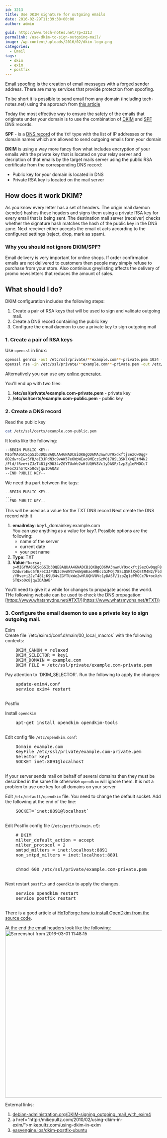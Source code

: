 ```yaml
---
id: 3213
title: Use DKIM signature for outgoing emails
date: 2016-02-29T11:39:38+00:00
author: admin

guid: http://www.tech-notes.net/?p=3213
permalink: /use-dkim-to-sign-outgoing-mail/
image: /wp-content/uploads/2016/02/dkim-logo.png
categories:
  - Email
tags:
  - dkim
  - exim
  - postfix
---
```

[Email spoofing](https://en.wikipedia.org/wiki/Email_spoofing) is the creation of email messages with a forged sender address. There are many services that provide protection from spoofing.

To be short it is possible to send email from any domain (including tech-notes.net) using the approach from [this article](/wordpress-contact-form/)

Today the most effective way to ensure the safety of the emails that originate under your domain is to use the combination of [DKIM](https://en.wikipedia.org/wiki/DomainKeys_Identified_Mail) and [SPF](https://en.wikipedia.org/wiki/Sender_Policy_Framework) DNS records.

**SPF** - is a [DNS record](https://en.wikipedia.org/wiki/Sender_Policy_Framework#Implementation) of the `TXT` type with the list of IP addresses or the domain names which are allowed to send outgoing emails form your domain

**DKIM** is using a way more fancy flow what includes encryption of your emails with the private key that is located on your relay server and decription of that emails by the target mails server using the public RSA certificate from the corresponding DNS record:
  * Public key for your domain is located in DNS
  * Private RSA key is located on the mail server

## How does it work DKIM?
As you know every letter has a set of headers. 
The origin mail daemon (sender) hashes these headers and signs them using a private RSA key for every email that is being sent. 
The destination mail server (receiver) checks whether the signature hash matches the hash of the public key in the DNS zone. Next receiver either accepts the email ot acts according to the configured settings (reject, drop, mark as spam).

### Why you should not ignore DKIM/SPF?
Email delivery is very important for online shops. If order confirmation emails are not delivered to customers then people may simply refuse to purchase from your store.
Also continious greylisting affects the delivery of promo newsletters that reduces the amount of sales.

## What should I do?
DKIM configuration includes the following steps:
1. Create a pair of RSA keys that will be used to sign and validate outgoing mail.
1. Create a DNS record containing the public key
1. Configure the email daemon to use a private key to sign outgoing mail

### 1. Create a pair of RSA keys
Use `openssl` in linux:

```bash
openssl genrsa -out /etc/ssl/private/**example.com**-private.pem 1024 -outform PEM  
openssl rsa -in /etc/ssl/private/**example.com**-private.pem -out /etc/ssl/certs/**example.com**-public.pem -pubout -outform PEM
```

Alternatively you can use any [online generator.](https://www.port25.com/support/domainkeysdkim-wizard/)

You'll end up with two files:
1. **/etc/ssl/private/example.com-private.pem** - private key
2. **/etc/ssl/certs/example.com-public.pem** - public key

### 2. Create a DNS record
Read the public key
```bash
cat /etc/ssl/certs/example.com-public.pem
```

It looks like the following:
```bash
--BEGIN PUBLIC KEY--  
MIGfMA0GCSqGSIb3DQEBAQUAA4GNADCBiQKBgQD6MA3nwnUY9xdxftjSezCw0qgF  
8D2dwroEwc5fB/eI3JPdN3c9vAW37e6WpWEao9MEczGzMOj78SLQSKlXyQEtM4N2  
/Fld/fRve+iZJzT481jK9U34vZGYTUxWe2wHlUQHV8Vc1yDASF/1zpZg1ePMOCc7  
N+ocXzhSTQxo0c8jqwIDAQAB  
--END PUBLIC KEY--
```

We need tha part between the tags:
```bash
--BEGIN PUBLIC KEY--  
...
--END PUBLIC KEY--
```

This will be used as a value for the TXT DNS record
Next create the DNS record with it
1. **emailrelay**: _key1_._domainkey.example.com  
  You can use anything as a value for _key1_. Possible options are the following:
      * name of the server
      * current date
      * your pet name
2. **Type**: TXT
3. **Value**:`"k=rsa; p=MIGfMA0GCSqGSIb3DQEBAQUAA4GNADCBiQKBgQD6MA3nwnUY9xdxftjSezCw0qgF8D2dwroEwc5fB/eI3JPdN3c9vAW37e6WpWEao9MEczGzMOj78SLQSKlXyQEtM4N2/Fld/fRve+iZJzT481jK9U34vZGYTUxWe2wHlUQHV8Vc1yDASF/1zpZg1ePMOCc7N+ocXzhSTQxo0c8jqwIDAQAB"`  

You'll need to give it a while for changes to propagate across the world. THe following website can be used to check the DNS propagation:
[https://www.whatsmydns.net/#TXT/](https://www.whatsmydns.net/#TXT/)

### 3. Configure the email daemon to use a private key to sign outgoing mail.

<script src="https://ajax.googleapis.com/ajax/libs/jquery/3.4.1/jquery.min.js"></script>
<script src="/assets/js/spoiler.js" type="text/javascript"></script>

<div class="spoiler-wrap">
  <div class="spoiler-head folded">
    Exim
  </div>
  <div class="spoiler-body">
  Create file `/etc/exim4/conf.d/main/00_local_macros` with the following contexts:
  <pre>    DKIM_CANON = relaxed
    DKIM_SELECTOR = key1
    DKIM_DOMAIN = example.com
    DKIM_FILE = /etc/ssl/private/example.com-private.pem</pre>
  Pay attention to `DKIM_SELECTOR`.
  Run the following to apply the changes:
  <pre>
    update-exim4.conf
    service exim4 restart
  </pre>
  </div>
</div>

<div class="spoiler-wrap">
  <div class="spoiler-head folded">
    Postfix
  </div>
  <div class="spoiler-body">

  Install `opendkim`
  <pre>
    apt-get install opendkim opendkim-tools
  </pre>

  Edit config file `/etc/opendkim.conf`:

  <pre>
    Domain example.com
    KeyFile /etc/ssl/private/example.com-private.pem
    Selector key1
    SOCKET inet:8891@localhost
  </pre>

  If your server sends mail on behalf of several domains then they must be described in the same file otherwise `opendkim` will ignore them.
  It is not a problem to use one key for all domains on your server

  Edit `/etc/default/opendkim` file. You need to change the default socket. Add the following at the end of the line:

  <pre>
    SOCKET=`inet:8891@localhost`
  </pre>

  Edit Postfix config file (`/etc/postfix/main.cf`):

  <pre>
    # DKIM
    milter_default_action = accept
    milter_protocol = 2
    smtpd_milters = inet:localhost:8891
    non_smtpd_milters = inet:localhost:8891
  </pre>

  <pre>
    chmod 600 /etc/ssl/private/example.com-private.pem
  </pre>

  Next restart `postfix` and `opendkim` to apply the changes.

  <pre>
    service opendkim restart
    service postfix restart
  </pre>

  There is a good article at [HoToForge how to install OpenDkim from the source code](https://www.howtoforge.com/set-up-dkim-domainkeys-identified-mail-working-with-postfix-on-centos-using-opendkim).
  </div>
</div>

At the end the email headers look like the following:
<img src="/wp-content/uploads/2016/02/Screenshot-from-2016-03-01-114815.png" alt="Screenshot from 2016-03-01 11:48:15" width="693" height="537" class="aligncenter size-full wp-image-3226" srcset="/wp-content/uploads/2016/02/Screenshot-from-2016-03-01-114815.png 693w, /wp-content/uploads/2016/02/Screenshot-from-2016-03-01-114815-170x132.png 170w, /wp-content/uploads/2016/02/Screenshot-from-2016-03-01-114815-300x232.png 300w" sizes="(max-width: 693px) 100vw, 693px" />

External links:
<ol>
  <li>
    <a href="https://www.debian-administration.org/article/718/DKIM-signing_outgoing_mail_with_exim4">debian-administration.org/DKIM-signing_outgoing_mail_with_exim4</a>
  </li>
  <li>
    a href="http://mikepultz.com/2010/02/using-dkim-in-exim/">mikepultz.com/using-dkim-in-exim</a>
  </li>
  <li>
    <a href="https://easyengine.io/tutorials/mail/dkim-postfix-ubuntu/">easyengine.ios/dkim-postfix-ubuntu</a>
  </li>
</ol>

